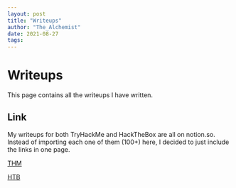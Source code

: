 ```yaml
---
layout: post
title: "Writeups"
author: "The_Alchemist"
date: 2021-08-27
tags:
---
```


# Writeups

This page contains all the writeups I have written.

## Link

My writeups for both TryHackMe and HackTheBox are all on notion.so. Instead of importing each one of them (100+) here, I decided to just include the links in one page.

[THM](https://www.notion.so/TryHackMe-6edbe9d5c7714aef9da4af8886c503b9)

[HTB](https://www.notion.so/HackTheBox-87b531363a0344719654bcfe080f5762)